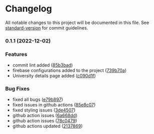 # Changelog

All notable changes to this project will be documented in this file. See [standard-version](https://github.com/conventional-changelog/standard-version) for commit guidelines.

### 0.1.1 (2022-12-02)


### Features

* commit lint added ([85b3bad](https://github.com/itsmeJithin/vue-demo/commit/85b3badfe6ba9f73bc381b5742e3d70d5611e514))
* firebase configurations added to the project ([739b70a](https://github.com/itsmeJithin/vue-demo/commit/739b70ad4c2db6cacf2fce0a990af096b6f39c59))
* University details page added ([c090d1f](https://github.com/itsmeJithin/vue-demo/commit/c090d1f36560d22cac9967597f635266ca5b72ea))


### Bug Fixes

* fixed all bugs ([e79b897](https://github.com/itsmeJithin/vue-demo/commit/e79b89788b91fdafa6f2659298e6b25b5ab84141))
* fixed issues in github actions ([85e8c07](https://github.com/itsmeJithin/vue-demo/commit/85e8c07fc7866c4a0008c7003b4dbaeafbf44eba))
* fixed styling issues ([3de4507](https://github.com/itsmeJithin/vue-demo/commit/3de45071a93802015c91199ab69f6cf9c96fdccd))
* github action issues ([6a668dd](https://github.com/itsmeJithin/vue-demo/commit/6a668dd5e7c22d52f9a7d3902108b1318652eff5))
* github action issues ([78c0479](https://github.com/itsmeJithin/vue-demo/commit/78c04791f5c83988e8a6e6fe214841624c790f87))
* github actions updated ([2137869](https://github.com/itsmeJithin/vue-demo/commit/21378697a8cbaf1b5263aaff68f0b608cd08302c))
